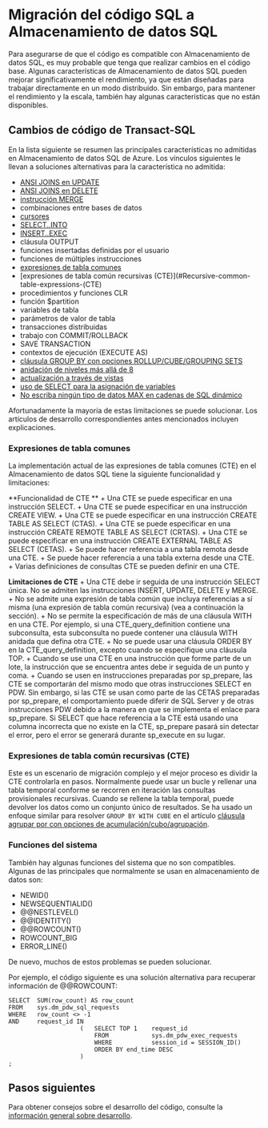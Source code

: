 <properties
   pageTitle="Migración del código SQL a Almacenamiento de datos SQL | Microsoft Azure"
   description="Sugerencias para migrar el código SQL a Almacenamiento de datos SQL de Azure a fin de desarrollar soluciones."
   services="sql-data-warehouse"
   documentationCenter="NA"
   authors="lodipalm"
   manager="barbkess"
   editor=""/>

<tags
   ms.service="sql-data-warehouse"
   ms.devlang="NA"
   ms.topic="article"
   ms.tgt_pltfrm="NA"
   ms.workload="data-services"
   ms.date="01/07/2016"
   ms.author="jrj;barbkess;sonyama"/>

# Migración del código SQL a Almacenamiento de datos SQL

Para asegurarse de que el código es compatible con Almacenamiento de datos SQL, es muy probable que tenga que realizar cambios en el código base. Algunas características de Almacenamiento de datos SQL pueden mejorar significativamente el rendimiento, ya que están diseñadas para trabajar directamente en un modo distribuido. Sin embargo, para mantener el rendimiento y la escala, también hay algunas características que no están disponibles.

## Cambios de código de Transact-SQL

En la lista siguiente se resumen las principales características no admitidas en Almacenamiento de datos SQL de Azure. Los vínculos siguientes le llevan a soluciones alternativas para la característica no admitida:

- [ANSI JOINS en UPDATE][]
- [ANSI JOINS en DELETE][]
- [instrucción MERGE][]
- combinaciones entre bases de datos
- [cursores][]
- [SELECT..INTO][]
- [INSERT..EXEC][]
- cláusula OUTPUT
- funciones insertadas definidas por el usuario
- funciones de múltiples instrucciones
- [expresiones de tabla comunes](#Common-table-expressions)
- [expresiones de tabla común recursivas (CTE)](#Recursive-common-table-expressions-(CTE)
- procedimientos y funciones CLR
- función $partition
- variables de tabla
- parámetros de valor de tabla
- transacciones distribuidas
- trabajo con COMMIT/ROLLBACK
- SAVE TRANSACTION
- contextos de ejecución (EXECUTE AS)
- [cláusula GROUP BY con opciones ROLLUP/CUBE/GROUPING SETS][]
- [anidación de niveles más allá de 8][]
- [actualización a través de vistas][]
- [uso de SELECT para la asignación de variables][]
- [No escriba ningún tipo de datos MAX en cadenas de SQL dinámico][]

Afortunadamente la mayoría de estas limitaciones se puede solucionar. Los artículos de desarrollo correspondientes antes mencionados incluyen explicaciones.

### Expresiones de tabla comunes
La implementación actual de las expresiones de tabla comunes (CTE) en el Almacenamiento de datos SQL tiene la siguiente funcionalidad y limitaciones:

**Funcionalidad de CTE ** + Una CTE se puede especificar en una instrucción SELECT. + Una CTE se puede especificar en una instrucción CREATE VIEW. + Una CTE se puede especificar en una instrucción CREATE TABLE AS SELECT (CTAS). + Una CTE se puede especificar en una instrucción CREATE REMOTE TABLE AS SELECT (CRTAS). + Una CTE se puede especificar en una instrucción CREATE EXTERNAL TABLE AS SELECT (CETAS). + Se puede hacer referencia a una tabla remota desde una CTE. + Se puede hacer referencia a una tabla externa desde una CTE. + Varias definiciones de consultas CTE se pueden definir en una CTE.

**Limitaciones de CTE** + Una CTE debe ir seguida de una instrucción SELECT única. No se admiten las instrucciones INSERT, UPDATE, DELETE y MERGE. + No se admite una expresión de tabla común que incluya referencias a sí misma (una expresión de tabla común recursiva) (vea a continuación la sección). + No se permite la especificación de más de una cláusula WITH en una CTE. Por ejemplo, si una CTE\_query\_definition contiene una subconsulta, esta subconsulta no puede contener una cláusula WITH anidada que defina otra CTE. + No se puede usar una cláusula ORDER BY en la CTE\_query\_definition, excepto cuando se especifique una cláusula TOP. + Cuando se use una CTE en una instrucción que forme parte de un lote, la instrucción que se encuentra antes debe ir seguida de un punto y coma. + Cuando se usen en instrucciones preparadas por sp\_prepare, las CTE se comportarán del mismo modo que otras instrucciones SELECT en PDW. Sin embargo, si las CTE se usan como parte de las CETAS preparadas por sp\_prepare, el comportamiento puede diferir de SQL Server y de otras instrucciones PDW debido a la manera en que se implementa el enlace para sp\_prepare. Si SELECT que hace referencia a la CTE está usando una columna incorrecta que no existe en la CTE, sp\_prepare pasará sin detectar el error, pero el error se generará durante sp\_execute en su lugar.

### Expresiones de tabla común recursivas (CTE)

Este es un escenario de migración complejo y el mejor proceso es dividir la CTE controlarla en pasos. Normalmente puede usar un bucle y rellenar una tabla temporal conforme se recorren en iteración las consultas provisionales recursivas. Cuando se rellene la tabla temporal, puede devolver los datos como un conjunto único de resultados. Se ha usado un enfoque similar para resolver `GROUP BY WITH CUBE` en el artículo [cláusula agrupar por con opciones de acumulación/cubo/agrupación][].

### Funciones del sistema

También hay algunas funciones del sistema que no son compatibles. Algunas de las principales que normalmente se usan en almacenamiento de datos son:

- NEWID()
- NEWSEQUENTIALID()
- @@NESTLEVEL()
- @@IDENTITY()
- @@ROWCOUNT()
- ROWCOUNT\_BIG
- ERROR\_LINE()

De nuevo, muchos de estos problemas se pueden solucionar.

Por ejemplo, el código siguiente es una solución alternativa para recuperar información de @@ROWCOUNT:

```
SELECT  SUM(row_count) AS row_count 
FROM    sys.dm_pdw_sql_requests 
WHERE   row_count <> -1 
AND     request_id IN 
                    (   SELECT TOP 1    request_id 
                        FROM            sys.dm_pdw_exec_requests 
                        WHERE           session_id = SESSION_ID() 
                        ORDER BY end_time DESC
                    )
;
``` 

## Pasos siguientes
Para obtener consejos sobre el desarrollo del código, consulte la [información general sobre desarrollo][].

<!--Image references-->

<!--Article references-->
[ANSI JOINS en UPDATE]: sql-data-warehouse-develop-ctas.md
[ANSI JOINS en DELETE]: sql-data-warehouse-develop-ctas.md
[instrucción MERGE]: sql-data-warehouse-develop-ctas.md
[INSERT..EXEC]: sql-data-warehouse-develop-temporary-tables.md

[cursores]: sql-data-warehouse-develop-loops.md
[SELECT..INTO]: sql-data-warehouse-develop-ctas.md
[cláusula GROUP BY con opciones ROLLUP/CUBE/GROUPING SETS]: sql-data-warehouse-develop-group-by-options.md
[cláusula agrupar por con opciones de acumulación/cubo/agrupación]: sql-data-warehouse-develop-group-by-options.md
[anidación de niveles más allá de 8]: sql-data-warehouse-develop-transactions.md
[actualización a través de vistas]: sql-data-warehouse-develop-views.md
[uso de SELECT para la asignación de variables]: sql-data-warehouse-develop-variable-assignment.md
[No escriba ningún tipo de datos MAX en cadenas de SQL dinámico]: sql-data-warehouse-develop-dynamic-sql.md
[información general sobre desarrollo]: sql-data-warehouse-overview-develop.md

<!--MSDN references-->

<!--Other Web references-->

<!---HONumber=AcomDC_0114_2016-->